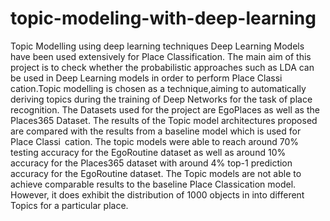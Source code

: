 # topic-modeling-with-deep-learning
Topic Modelling using deep learning techniques
Deep Learning Models have been used extensively for Place Classification. The main aim of this project is to check whether the probabilistic approaches such as LDA can be used in Deep Learning models in order
to perform Place Classi cation.Topic modelling is chosen as a technique,aiming to automatically deriving topics during the training of Deep Networks for the task of place recognition. The Datasets used for the project
are EgoPlaces as well as the Places365 Dataset. The results of the Topic model architectures proposed are compared with the results from a baseline model which is used for Place Classi cation. The topic models were
able to reach around 70% testing accuracy for the EgoRoutine dataset as well as around 10% accuracy for the Places365 dataset with around 4% top-1 prediction accuracy for the EgoRoutine dataset. The Topic models
are not able to achieve comparable results to the baseline Place Classication model. However, it does exhibit the distribution of 1000 objects in into different Topics for a particular place.
